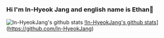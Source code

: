 ### Hi I'm In-Hyeok Jang and english name is Ethan👋

![In-HyeokJang's github stats](https://github-readme-stats.vercel.app/api?username=In-HyeokJang&show_icons=true)
[!In-HyeokJang's github stats](https://github-readme-stats.vercel.app/api/top-langs/?username=In-HyeokJang&show_icons=true&hide_border=true&title_color=004386&icon_color=004386&layout=compact)](https://github.com/In-HyeokJang)
<!--
**In-HyeokJang/In-HyeokJang** is a ✨ _special_ ✨ repository because its `README.md` (this file) appears on your GitHub profile.

Here are some ideas to get you started:

- 🔭 I’m currently working on ...
- 🌱 I’m currently learning ...
- 👯 I’m looking to collaborate on ...
- 🤔 I’m looking for help with ...
- 💬 Ask me about ...
- 📫 How to reach me: ...
- 😄 Pronouns: ...
- ⚡ Fun fact: ...
-->
